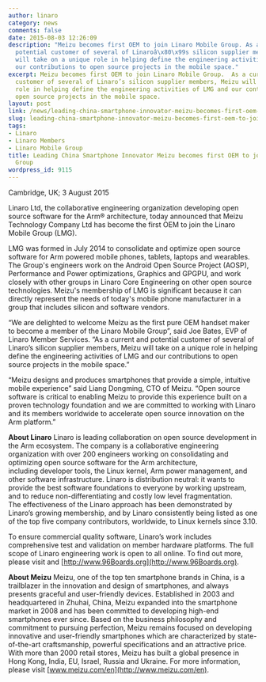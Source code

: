 ```yaml
---
author: linaro
category: news
comments: false
date: 2015-08-03 12:26:09
description: "Meizu becomes first OEM to join Linaro Mobile Group. As a current and
  potential customer of several of Linaroâ\x80\x99s silicon supplier members, Meizu
  will take on a unique role in helping define the engineering activities of LMG and
  our contributions to open source projects in the mobile space."
excerpt: Meizu becomes first OEM to join Linaro Mobile Group.  As a current and potential
  customer of several of Linaro’s silicon supplier members, Meizu will take on a unique
  role in helping define the engineering activities of LMG and our contributions to
  open source projects in the mobile space.
layout: post
link: /news/leading-china-smartphone-innovator-meizu-becomes-first-oem-to-join-linaro-mobile-group/
slug: leading-china-smartphone-innovator-meizu-becomes-first-oem-to-join-linaro-mobile-group
tags:
- Linaro
- Linaro Members
- Linaro Mobile Group
title: Leading China Smartphone Innovator Meizu becomes first OEM to join Linaro Mobile
  Group
wordpress_id: 9115
---
```


Cambridge, UK; 3 August 2015

Linaro Ltd, the collaborative engineering organization developing open source software for the Arm® architecture, today announced that Meizu Technology Company Ltd has become the first OEM to join the Linaro Mobile Group (LMG).

LMG was formed in July 2014 to consolidate and optimize open source software for Arm powered mobile phones, tablets, laptops and wearables. The Group's engineers work on the Android Open Source Project (AOSP), Performance and Power optimizations, Graphics and GPGPU, and work closely with other groups in Linaro Core Engineering on other open source technologies. Meizu's membership of LMG is significant because it can directly represent the needs of today's mobile phone manufacturer in a group that includes silicon and software vendors.

“We are delighted to welcome Meizu as the first pure OEM handset maker to become a member of the Linaro Mobile Group”, said Joe Bates, EVP of Linaro Member Services. “As a current and potential customer of several of Linaro’s silicon supplier members, Meizu will take on a unique role in helping define the engineering activities of LMG and our contributions to open source projects in the mobile space.”

“Meizu designs and produces smartphones that provide a simple, intuitive mobile experience” said Liang Dongming, CTO of Meizu. “Open source software is critical to enabling Meizu to provide this experience built on a proven technology foundation and we are committed to working with Linaro and its members worldwide to accelerate open source innovation on the Arm platform.”

**About Linaro**
Linaro is leading collaboration on open source development in the Arm ecosystem. The company is a collaborative engineering organization with over 200 engineers working on consolidating and optimizing open source software for the Arm architecture, including developer tools, the Linux kernel, Arm power management, and other software infrastructure. Linaro is distribution neutral: it wants to provide the best software foundations to everyone by working upstream, and to reduce non-differentiating and costly low level fragmentation. The effectiveness of the Linaro approach has been demonstrated by Linaro’s growing membership, and by Linaro consistently being listed as one of the top five company contributors, worldwide, to Linux kernels since 3.10.

To ensure commercial quality software, Linaro’s work includes comprehensive test and validation on member hardware platforms. The full scope of Linaro engineering work is open to all online. To find out more, please visit [ ]()and [http://www.96Boards.org](http://www.96Boards.org).

**About Meizu**
Meizu, one of the top ten smartphone brands in China, is a trailblazer in the innovation and design of smartphones, and always presents graceful and user-friendly devices. Established in 2003 and headquartered in Zhuhai, China, Meizu expanded into the smartphone market in 2008 and has been committed to developing high-end smartphones ever since. Based on the business philosophy and commitment to pursuing perfection, Meizu remains focused on developing innovative and user-friendly smartphones which are characterized by state-of-the-art craftsmanship, powerful specifications and an attractive price. With more than 2000 retail stores, Meizu has built a global presence in Hong Kong, India, EU, Israel, Russia and Ukraine. For more information, please visit [www.meizu.com/en](http://www.meizu.com/en).